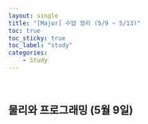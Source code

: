 ```yaml
---
layout: single
title: "[Major] 수업 정리 (5/9 ~ 5/13)"
toc: true
toc_sticky: true
toc_label: "study"
categories:
    - Study
---
```


<br>

## 물리와 프로그래밍 (5월 9일)

<br>

